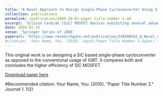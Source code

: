 ```yaml
---
title: "A Novel Approach to Design Single-Phase Cycloconverter Using SiC MOSFET and its Performance Analysis over IGBT"
collection: publications
permalink: /publication/2009-10-01-paper-title-number-1.md
excerpt: 'Silicon Carbide (SiC) MOSFET devices exhibiting several advantages, including high blocking voltage, lower conduction losses, and lower switching losses, when compared to silicon-based devices have become commercially available, enabling their adoption into power supply products. This paper presents a novel approach to designing a cycloconverter using SiC MOSFETs as opposed to the conventional usage of IGBT. A comparative study is attempted between the two with respect to distortion and system efficiency. MATLAB/Simulink models and simulations are used to analyze the results for the above.'
date: 2020-01-31
venue: 'Springer Series of LNEE'
paperurl: 'https://www.researchgate.net/publication/339599542_A_Novel_Approach_to_Design_Single-Phase_Cycloconverter_Using_SiC_MOSFET_and_its_Performance_Analysis_over_IGBT'
#citation: 'Your Name, You. (2010). &quot;Paper Title Number 2.&quot; <i>Journal 1</i>. 1(2).'
---
```

This original work is on designing a SiC based single-phase cycloconverter as opposed to the conventional usage of IGBT. It compares both and concludes the higher efficiency of SiC MOSFET.

[Download paper here](https://www.researchgate.net/publication/339599542_A_Novel_Approach_to_Design_Single-Phase_Cycloconverter_Using_SiC_MOSFET_and_its_Performance_Analysis_over_IGBT)

#Recommended citation: Your Name, You. (2010). "Paper Title Number 2." <i>Journal 1</i>. 1(2)
